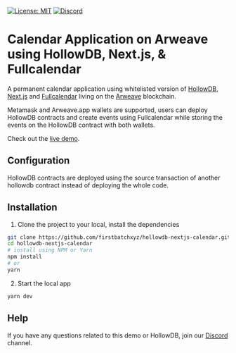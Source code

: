 [![License: MIT](https://img.shields.io/badge/license-MIT-yellow.svg)](https://opensource.org/licenses/MIT)
[![Discord](https://dcbadge.vercel.app/api/server/2wuU9ym6fq?style=flat)](https://discord.gg/2wuU9ym6fq)

# Calendar Application on Arweave using HollowDB, Next.js, & Fullcalendar

A permanent calendar application using whitelisted version of [HollowDB](https://github.com/firstbatchxyz/HollowDB), [Next.js](https://nextjs.org/) and [Fullcalendar](https://fullcalendar.io/) living on the [Arweave](https://www.arweave.org/) blockchain.

Metamask and Arweave.app wallets are supported, users can deploy HollowDB contracts and create events using Fullcalendar while storing the events on the HollowDB contract with both wallets.

Check out the [live demo](https://hollowdb-nextjs-calendar.vercel.app/).

## Configuration

HollowDB contracts are deployed using the source transaction of another hollowdb contract instead of deploying the whole code.

## Installation

1. Clone the project to your local, install the dependencies

```bash
git clone https://github.com/firstbatchxyz/hollowdb-nextjs-calendar.git
cd hollowdb-nextjs-calendar
# install using NPM or Yarn
npm install
# or
yarn
```

2. Start the local app

```bash
yarn dev
```

## Help

If you have any questions related to this demo or HollowDB, join our [Discord](https://discord.gg/2wuU9ym6fq) channel.
